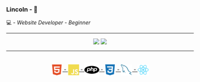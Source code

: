 ### Lincoln - 👋

<div align='left'>
    <span>💻 - <i>Website Developer - Beginner</i><br></span>
</div>
<hr>
<div align='center'>
    <img height="170em" aling="center" src="https://github-readme-stats.vercel.app/api?username=function404&show_icons=true&theme=dark&include_all_commits=true&count_private=true"/>
    <img height="170em" aling="center" src="https://github-readme-stats.vercel.app/api/top-langs/?username=function404&layout=compact&langs_count=10&theme=dark"/>
    <hr>
</div>
<br>
<div align='center'>
  <a target="_blank" href="https://github.com/function404">
        <div dir='auto'>
            <img align='center' src="https://raw.githubusercontent.com/devicons/devicon/master/icons/html5/html5-plain.svg" width="30" alt="html5">
            -
            <img align='center' src="https://raw.githubusercontent.com/devicons/devicon/master/icons/javascript/javascript-plain.svg" width="30" alt="js">
            -
            <img align='center' src="https://raw.githubusercontent.com/devicons/devicon/master/icons/php/php-plain.svg" width="40" alt="php">
            -
            <img align='center' src="https://raw.githubusercontent.com/devicons/devicon/master/icons/css3/css3-plain.svg" width="30" alt="css3">
            -
            <img align='center' src="https://raw.githubusercontent.com/devicons/devicon/master/icons/mysql/mysql-plain.svg" width="30" alt="mysql">
            -
            <img align='center' src="https://github.com/devicons/devicon/blob/master/icons/react/react-original.svg" width="30" alt="reactjs">
        </div>
    </a>
</div>
